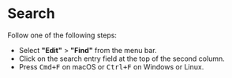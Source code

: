 # Search

Follow one of the following steps:

- Select **"Edit"** > **"Find"** from the menu bar.
- Click on the search entry field at the top of the second column. 
- Press <kbd>Cmd+F</kbd> on macOS or <kbd>Ctrl+F</kbd> on Windows or Linux.